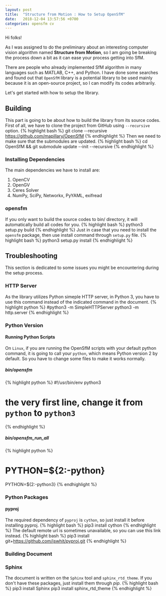 ```yaml
---
layout: post
title:  "Structure from Motion : How to Setup OpenSfM"
date:   2018-12-04 13:57:56 +0700
categories: opensfm cv
---
```

Hi folks!

As I was assigned to do the preliminary about an interesting computer vision algorithm named **Structure from Motion**, so I am going be breaking the process down a bit as it can ease your process getting into SfM.

There are people who already implemented SfM algorithm in many languages such as MATLAB, C++, and Python. I have done some searches and found out that `OpenSfM` library is a potential library to be used mainly because it is an open-source project, so I can modify its codes arbitrarily.

Let's get started with how to setup the library.

## Building
This part is going to be about how to build the library from its source codes.
First of all, we have to clone the project from GitHub using `--recursive` option.
{% highlight bash %}
git clone --recursive https://github.com/mapillary/OpenSfM
{% endhighlight %}
Then we need to make sure that the submodules are updated.
{% highlight bash %}
cd OpenSfM && git submodule update --init --recursive
{% endhighlight %}

### Installing Dependencies
The main dependencies we have to install are:
1. OpenCV
1. OpenGV
1. Ceres Solver
1. NumPy, SciPy, Networkx, PyYAML, exifread

### opensfm
If you only want to build the source codes to bin/ directory, it will automatically build all codes for you.
{% highlight bash %}
python3 setup.py build
{% endhighlight %}
Just in case that you need to install the `opensfm` package, then use install command through `setup.py` file.
{% highlight bash %}
python3 setup.py install
{% endhighlight %}

## Troubleshooting
This section is dedicated to some issues you might be encountering during the setup process.

### HTTP Server
As the library utilizes Python simeple HTTP server, in Python 3, you have to use this command instead of the indicated command in the document.
{% highlight python %}
#python3 -m SimpleHTTPServer
python3 -m http.server
{% endhighlight %}

### Python Version
#### Running Python Scripts
On `Linux`, if you are running the OpenSfM scripts with your default python command, it is going to call your `python`, which means Python version 2 by default. So you have to change some files to make it works normally.
##### bin/opensfm
{% highlight python %}
#!/usr/bin/env python3
# the very first line, change it from `python` to `python3`
{% endhighlight %}
##### bin/opensfm_run_all
{% highlight python %}
# PYTHON=${2:-python}
PYTHON=${2:-python3}
{% endhighlight %}

### Python Packages
#### pyproj
The required dependency of `pyproj` is `cython`, so just install it before installing pyproj.
{% highlight bash %}
pip3 install cython
{% endhighlight %}
The default remote url is sometimes unavailable, so you can use this link instead.
{% highlight bash %}
pip3 install git+https://github.com/jswhit/pyproj.git
{% endhighlight %}

### Building Document
### Sphinx
The document is written on the `Sphinx` tool and `sphinx_rtd_theme`. If you don't have these packages, just install them through *pip*.
{% highlight bash %}
pip3 install Sphinx
pip3 install sphinx_rtd_theme
{% endhighlight %}
